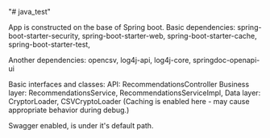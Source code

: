 "# java_test" 

App is constructed on the base of Spring boot.
Basic dependencies: 
spring-boot-starter-security, spring-boot-starter-web, spring-boot-starter-cache, spring-boot-starter-test, 

Another dependencies:
opencsv, log4j-api, log4j-core, springdoc-openapi-ui

Basic interfaces and classes: 
  API: RecommendationsController
  Business layer: RecommendationsService, RecommendationsServiceImpl, 
  Data layer: CryptorLoader, CSVCryptoLoader (Caching is enabled here - may cause appropriate behavior during debug.)
  
Swagger enabled, is under it's default path.
